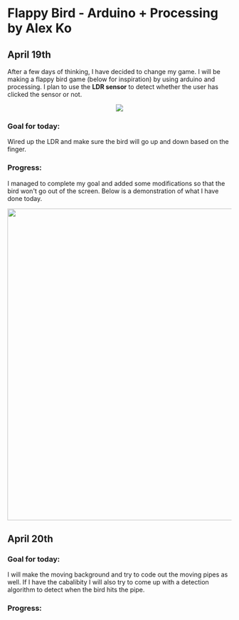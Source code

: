 # Flappy Bird - Arduino + Processing by Alex Ko 
## April 19th 
After a few days of thinking, I have decided to change my game. I will be making a flappy bird game (below for inspiration) by using arduino and processing. I plan to use the __LDR sensor__ to detect whether the user has clicked the sensor or not. 
<p align="center">
  <img src="https://github.com/fyk211/Intro-to-IM/blob/main/Final%20Project/inspo.png?raw=true">
</p>

### Goal for today: 
Wired up the LDR and make sure the bird will go up and down based on the finger. 
### Progress: 
I managed to complete my goal and added some modifications so that the bird won't go out of the screen. Below is a demonstration of what I have done today. 

<p align="center">
  <img src="https://github.com/fyk211/Intro-to-IM/blob/main/Final%20Project/Progress/Apr-19-2021%2023-35-48.gif?raw=true" width="700">
</p>

## April 20th 
### Goal for today: 
I will make the moving background and try to code out the moving pipes as well. If I have the cabalibity I will also try to come up with a detection algorithm to detect when the bird hits the pipe. 
### Progress: 


